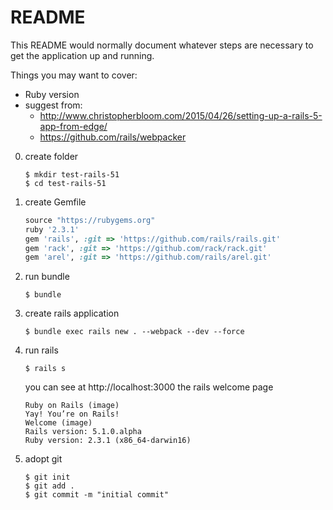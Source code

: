 # README

This README would normally document whatever steps are necessary to get the
application up and running.

Things you may want to cover:

* Ruby version
* suggest from:
	* http://www.christopherbloom.com/2015/04/26/setting-up-a-rails-5-app-from-edge/
	* https://github.com/rails/webpacker

0. create folder

	```
	$ mkdir test-rails-51
	$ cd test-rails-51
	```
0. create Gemfile

	```ruby
	source "https://rubygems.org"
	ruby '2.3.1'
	gem 'rails', :git => 'https://github.com/rails/rails.git'
	gem 'rack', :git => 'https://github.com/rack/rack.git'
	gem 'arel', :git => 'https://github.com/rails/arel.git'
	```
0. run bundle

	```
	$ bundle
	```
0. create rails application

	```
	$ bundle exec rails new . --webpack --dev --force
	```
0. run rails

	```
	$ rails s
	```
	you can see at http://localhost:3000 the rails welcome page

	```
	Ruby on Rails (image)
	Yay! You’re on Rails!
	Welcome (image)
	Rails version: 5.1.0.alpha
	Ruby version: 2.3.1 (x86_64-darwin16)
	```
0. adopt git

	```
	$ git init
	$ git add .
	$ git commit -m "initial commit"
	```
